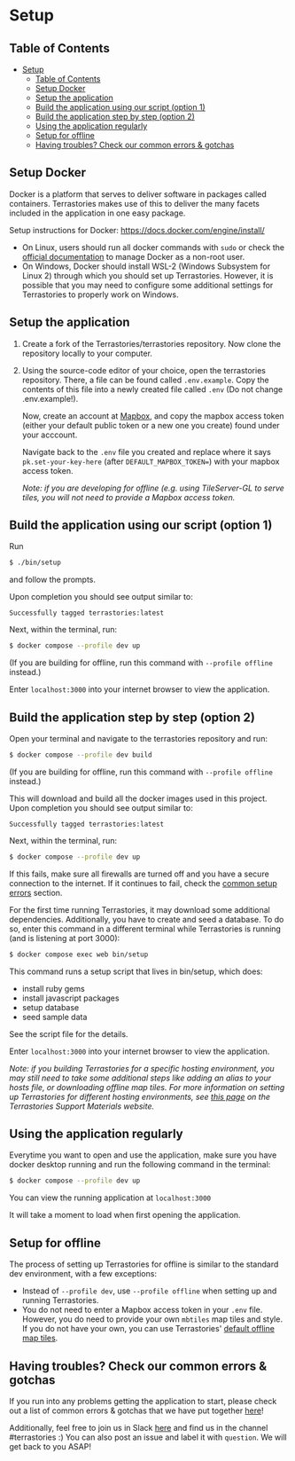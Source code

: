 # Setup

## Table of Contents

- [Setup](#setup)
  - [Table of Contents](#table-of-contents)
  - [Setup Docker](#setup-docker)
  - [Setup the application](#setup-the-application)
  - [Build the application using our script (option 1)](#build-the-application-using-our-script-option-1)
  - [Build the application step by step (option 2)](#build-the-application-step-by-step-option-2)
  - [Using the application regularly](#using-the-application-regularly)
  - [Setup for offline](#setup-for-offline)
  - [Having troubles? Check our common errors \& gotchas](#having-troubles-check-our-common-errors--gotchas)

## Setup Docker

Docker is a platform that serves to deliver software in packages called containers. Terrastories makes use of this to deliver the many facets included in the application in one easy package. 

Setup instructions for Docker: https://docs.docker.com/engine/install/

* On Linux, users should run all docker commands with `sudo` or check the [official documentation](https://docs.docker.com/install/linux/linux-postinstall/) to manage Docker as a non-root user.
* On Windows, Docker should install WSL-2 (Windows Subsystem for Linux 2) through which you should set up Terrastories. However, it is possible that you may need to configure some additional settings for Terrastories to properly work on Windows.

## Setup the application
1. Create a fork of the Terrastories/terrastories repository. Now clone the repository locally to your computer. 

2. Using the source-code editor of your choice, open the terrastories repository. There, a file can be found called `.env.example`. Copy the contents of this file into a newly created file called `.env` (Do not change .env.example!).

    Now, create an account at [Mapbox](https://mapbox.com/signup), and copy the mapbox access token (either your default public token or a new one you create) found under your acccount. 

    Navigate back to the `.env` file you created and replace where it says `pk.set-your-key-here` (after `DEFAULT_MAPBOX_TOKEN=`) with your mapbox access token. 

    *Note: if you are developing for offline (e.g. using TileServer-GL to serve tiles, you will not need to provide a Mapbox access token.*

## Build the application using our script (option 1)

Run
   ```sh
   $ ./bin/setup
   ```
and follow the prompts.

Upon completion you should see output similar to:

  ```
  Successfully tagged terrastories:latest
  ```

Next, within the terminal, run:

  ```sh
  $ docker compose --profile dev up
  ```

(If you are building for offline, run this command with `--profile offline` instead.)

Enter `localhost:3000` into your internet browser to view the application.
## Build the application step by step (option 2)

Open your terminal and navigate to the terrastories repository and run:

   ```sh
  $ docker compose --profile dev build
  ```

(If you are building for offline, run this command with `--profile offline` instead.)
    
This will download and build all the docker images used in this project. Upon completion you should see output similar to:

  ```
  Successfully tagged terrastories:latest
  ```

Next, within the terminal, run:

  ```sh
  $ docker compose --profile dev up
  ```

If this fails, make sure all firewalls are turned off and you have a secure connection to the internet. If it continues to fail, check 
the [common setup errors](#having-troubles-check-our-common-errors--gotchas) section. 

For the first time running Terrastories, it may download some additional dependencies. Additionally, you have to create and seed a database. To do so, enter this command in a different terminal while Terrastories is running (and is listening at port 3000):

  ```sh
  $ docker compose exec web bin/setup
  ```

This command runs a setup script that lives in bin/setup, which does:

- install ruby gems
- install javascript packages
- setup database
- seed sample data

See the script file for the details.

Enter `localhost:3000` into your internet browser to view the application.

*Note: if you building Terrastories for a specific hosting environment, you may still need to take some additional steps like adding an alias to your hosts file, or downloading offline map tiles. For more information on setting up Terrastories for different hosting environments, see [this page](https://docs.terrastories.app/setting-up-a-terrastories-server/hosting-environments) on the Terrastories Support Materials website.*

## Using the application regularly

Everytime you want to open and use the application, make sure you have docker desktop running and run the following command in the terminal: 

  ```sh
  $ docker compose --profile dev up
  ```

You can view the running application at `localhost:3000`

It will take a moment to load when first opening the application.

## Setup for offline

The process of setting up Terrastories for offline is similar to the standard dev environment, with a few exceptions:

* Instead of `--profile dev`, use `--profile offline` when setting up and running Terrastories.
* You do not need to enter a Mapbox access token in your `.env` file. However, you do need to provide your own `mbtiles` map tiles and style. If you do not have your own, you can use Terrastories' [default offline map tiles](https://github.com/Terrastories/default-offline-map).

## Having troubles? Check our common errors & gotchas

If you run into any problems getting the application to start, please check out a list of common errors & gotchas that we have put together [here](https://docs.google.com/document/d/1uSbQl56rAh3AA8Xm7IRZ8qepAMVN55ZOkAqQ8Kh423E/edit)!

Additionally, feel free to join us in Slack [here](https://rubyforgood.slack.com/join/shared_invite/zt-1kfeimohe-KL~~~6Lkof7G94_7Ojd_Hw#/shared-invite/email) and find us in the channel #terrastories :) You can also post an issue and label it with `question`. We will get back to you ASAP!
